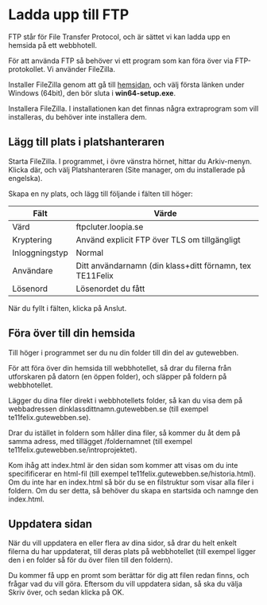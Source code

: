# Ladda upp till FTP

FTP står för File Transfer Protocol, och är sättet vi kan ladda upp en hemsida på ett webbhotell.

För att använda FTP så behöver vi ett program som kan föra över via FTP-protokollet. Vi använder FileZilla.

Installer FileZilla genom att gå till [hemsidan](https://filezilla-project.org/download.php?show_all=1), och välj första länken under Windows (64bit), den bör sluta i **win64-setup.exe**.

Installera FileZilla. I installationen kan det finnas några extraprogram som vill installeras, du behöver inte installera dem.

## Lägg till plats i platshanteraren

Starta FileZilla. I programmet, i övre vänstra hörnet, hittar du Arkiv-menyn. Klicka där, och välj Platshanteraren (Site manager, om du installerade på engelska).

Skapa en ny plats, och lägg till följande i fälten till höger:

| Fält           | Värde                                                    |
| -------------- | -------------------------------------------------------- |
| Värd           | ftpcluter.loopia.se                                      |
| Kryptering     | Använd explicit FTP över TLS om tillgängligt             |
| Inloggningstyp | Normal                                                   |
| Användare      | Ditt användarnamn (din klass+ditt förnamn, tex TE11Felix |
| Lösenord       | Lösenordet du fått                                       |

När du fyllt i fälten, klicka på Anslut.

## Föra över till din hemsida

Till höger i programmet ser du nu din folder till din del av gutewebben.

För att föra över din hemsida till webbhotellet, så drar du filerna från utforskaren på datorn (en öppen folder), och släpper på foldern på webbhotellet.

Lägger du dina filer direkt i webbhotellets folder, så kan du visa dem på webbadressen dinklassdittnamn.gutewebben.se (till exempel te11felix.gutewebben.se).

Drar du istället in foldern som håller dina filer, så kommer du åt dem på samma adress, med tillägget /foldernamnet (till exempel te11felix.gutewebben.se/introprojektet).

Kom ihåg att index.html är den sidan som kommer att visas om du inte specifificerar en html-fil (till exempel te11felix.gutewebben.se/historia.html). Om du inte har en index.html så bör du se en filstruktur som visar alla filer i foldern. Om du ser detta, så behöver du skapa en startsida och namnge den index.html.

## Uppdatera sidan

När du vill uppdatera en eller flera av dina sidor, så drar du helt enkelt filerna du har uppdaterat, till deras plats på webbhotellet (till exempel ligger den i en folder så för du över filen till den foldern).

Du kommer få upp en promt som berättar för dig att filen redan finns, och frågar vad du vill göra. Eftersom du vill uppdatera sidan, så ska du välja Skriv över, och sedan klicka på OK.
